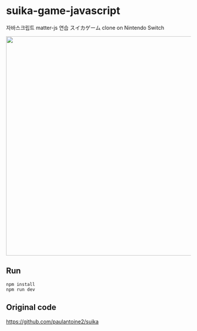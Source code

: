 # suika-game-javascript
자바스크립트 matter-js 연습 
スイカゲーム clone on Nintendo Switch

<img src="suika-exam.gif" width="600px"/>

## Run

```
npm install
npm run dev
```

## Original code

https://github.com/paulantoine2/suika
